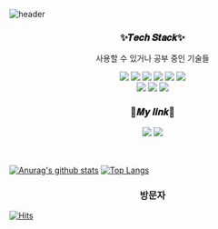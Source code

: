 
![header](https://capsule-render.vercel.app/api?type=waving&color=auto&height=300&section=header&text=won-hyw&fontSize=90&animation=fadeIn&fontAlignY=38)

<div align="center">
  <h3>✨𝑻𝒆𝒄𝒉 𝑺𝒕𝒂𝒄𝒌✨</h3>
  <p>사용할 수 있거나 공부 중인 기술들</p>
  <img src="https://img.shields.io/badge/Java-red?style=flat-square&logo=Java&logoColor=white"/>
  <img src="https://img.shields.io/badge/HTML5-orange?style=flat-square&logo=HTML5&logoColor=white"/>
  <img src="https://img.shields.io/badge/CSS3-1572B6?style=flat-square&logo=CSS3&logoColor=white"/>
  <img src="https://img.shields.io/badge/JavaScript-F7DF1E?style=flat-square&logo=JavaScript&logoColor=white"/>
  <img src="https://img.shields.io/badge/JSP-lightgreen?style=flat-square&logo=Java&logoColor=white"/>
  <img src="https://img.shields.io/badge/PHP-777BB4?style=flat-square&logo=PHP&logoColor=white"/>
  <br>
  <img src="https://img.shields.io/badge/Oracle-F80000?style=flat-square&logo=Oracle&logoColor=white"/>
  <img src="https://img.shields.io/badge/MySQL-4479A1?style=flat-square&logo=MySQL&logoColor=white"/>
  <img src="https://img.shields.io/badge/C-A8B9CC?style=flat-square&logo=C&logoColor=white"/>

  <h3>💙𝑴𝒚 𝒍𝒊𝒏𝒌💙</h3>
  <a href="https://github.com/won-hyw"><img src="https://img.shields.io/badge/GitHub-181717?style=flat-square&logo=GitHub&logoColor=white&link=https://github.com/won-hyw"/></a> 
  <a href="https://velog.io/@won-hyw"><img src="https://img.shields.io/badge/velog-11B48A?style=flat-square&logo=Vimeo&logoColor=white&link=https://velog.io/@won-hyw"/></a>
  <br>
  <br>
  <br>
</div>

[![Anurag's github stats](https://github-readme-stats.vercel.app/api?username=won-hyw&show_icons=true)](https://github.com/anuraghazra/github-readme-stats)
[![Top Langs](https://github-readme-stats.vercel.app/api/top-langs/?username=won-hyw&layout=compact)](https://github.com/anuraghazra/github-readme-stats)


<div align="center">
  <h3>방문자</h3>
</div>

[![Hits](https://hits.seeyoufarm.com/api/count/incr/badge.svg?url=https%3A%2F%2Fgithub.com%2Fwon-hyw&count_bg=%2384A9FF&title_bg=%23AEAEAE&icon=&icon_color=%233366FF&title=hits&edge_flat=false)](https://hits.seeyoufarm.com)






